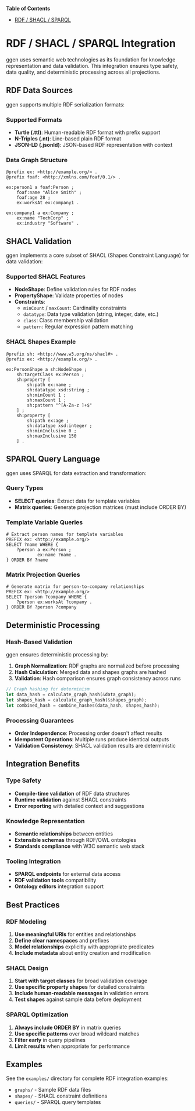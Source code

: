 <!-- START doctoc generated TOC please keep comment here to allow auto update -->
<!-- DON'T EDIT THIS SECTION, INSTEAD RE-RUN doctoc TO UPDATE -->
**Table of Contents**

- [RDF / SHACL / SPARQL](#rdf--shacl--sparql)

<!-- END doctoc generated TOC please keep comment here to allow auto update -->

# RDF / SHACL / SPARQL Integration

ggen uses semantic web technologies as its foundation for knowledge representation and data validation. This integration ensures type safety, data quality, and deterministic processing across all projections.

## RDF Data Sources

ggen supports multiple RDF serialization formats:

### Supported Formats
- **Turtle (.ttl)**: Human-readable RDF format with prefix support
- **N-Triples (.nt)**: Line-based plain RDF format
- **JSON-LD (.jsonld)**: JSON-based RDF representation with context

### Data Graph Structure
```turtle
@prefix ex: <http://example.org/> .
@prefix foaf: <http://xmlns.com/foaf/0.1/> .

ex:person1 a foaf:Person ;
    foaf:name "Alice Smith" ;
    foaf:age 28 ;
    ex:worksAt ex:company1 .

ex:company1 a ex:Company ;
    ex:name "TechCorp" ;
    ex:industry "Software" .
```

## SHACL Validation

ggen implements a core subset of SHACL (Shapes Constraint Language) for data validation:

### Supported SHACL Features
- **NodeShape**: Define validation rules for RDF nodes
- **PropertyShape**: Validate properties of nodes
- **Constraints**:
  - `minCount` / `maxCount`: Cardinality constraints
  - `datatype`: Data type validation (string, integer, date, etc.)
  - `class`: Class membership validation
  - `pattern`: Regular expression pattern matching

### SHACL Shapes Example
```turtle
@prefix sh: <http://www.w3.org/ns/shacl#> .
@prefix ex: <http://example.org/> .

ex:PersonShape a sh:NodeShape ;
    sh:targetClass ex:Person ;
    sh:property [
        sh:path ex:name ;
        sh:datatype xsd:string ;
        sh:minCount 1 ;
        sh:maxCount 1 ;
        sh:pattern "^[A-Za-z ]+$"
    ] ;
    sh:property [
        sh:path ex:age ;
        sh:datatype xsd:integer ;
        sh:minInclusive 0 ;
        sh:maxInclusive 150
    ] .
```

## SPARQL Query Language

ggen uses SPARQL for data extraction and transformation:

### Query Types
- **SELECT queries**: Extract data for template variables
- **Matrix queries**: Generate projection matrices (must include ORDER BY)

### Template Variable Queries
```sparql
# Extract person names for template variables
PREFIX ex: <http://example.org/>
SELECT ?name WHERE {
    ?person a ex:Person ;
            ex:name ?name .
} ORDER BY ?name
```

### Matrix Projection Queries
```sparql
# Generate matrix for person-to-company relationships
PREFIX ex: <http://example.org/>
SELECT ?person ?company WHERE {
    ?person ex:worksAt ?company .
} ORDER BY ?person ?company
```

## Deterministic Processing

### Hash-Based Validation
ggen ensures deterministic processing by:

1. **Graph Normalization**: RDF graphs are normalized before processing
2. **Hash Calculation**: Merged data and shapes graphs are hashed
3. **Validation**: Hash comparison ensures graph consistency across runs

```rust
// Graph hashing for determinism
let data_hash = calculate_graph_hash(&data_graph);
let shapes_hash = calculate_graph_hash(&shapes_graph);
let combined_hash = combine_hashes(data_hash, shapes_hash);
```

### Processing Guarantees
- **Order Independence**: Processing order doesn't affect results
- **Idempotent Operations**: Multiple runs produce identical outputs
- **Validation Consistency**: SHACL validation results are deterministic

## Integration Benefits

### Type Safety
- **Compile-time validation** of RDF data structures
- **Runtime validation** against SHACL constraints
- **Error reporting** with detailed context and suggestions

### Knowledge Representation
- **Semantic relationships** between entities
- **Extensible schemas** through RDF/OWL ontologies
- **Standards compliance** with W3C semantic web stack

### Tooling Integration
- **SPARQL endpoints** for external data access
- **RDF validation tools** compatibility
- **Ontology editors** integration support

## Best Practices

### RDF Modeling
1. **Use meaningful URIs** for entities and relationships
2. **Define clear namespaces** and prefixes
3. **Model relationships** explicitly with appropriate predicates
4. **Include metadata** about entity creation and modification

### SHACL Design
1. **Start with target classes** for broad validation coverage
2. **Use specific property shapes** for detailed constraints
3. **Include human-readable messages** in validation errors
4. **Test shapes** against sample data before deployment

### SPARQL Optimization
1. **Always include ORDER BY** in matrix queries
2. **Use specific patterns** over broad wildcard matches
3. **Filter early** in query pipelines
4. **Limit results** when appropriate for performance

## Examples

See the `examples/` directory for complete RDF integration examples:
- `graphs/` - Sample RDF data files
- `shapes/` - SHACL constraint definitions
- `queries/` - SPARQL query templates

